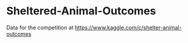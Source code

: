 # Sheltered-Animal-Outcomes
Data for the competition at https://www.kaggle.com/c/shelter-animal-outcomes
